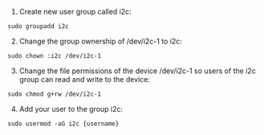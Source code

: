 1. Create new user group called i2c:
```
sudo groupadd i2c
```

2. Change the group ownership of /dev/i2c-1 to i2c:
```
sudo chown :i2c /dev/i2c-1
```

3. Change the file permissions of the device /dev/i2c-1 so users of the i2c group can read and write to the device:
```
sudo chmod g+rw /dev/i2c-1
```

4. Add your user to the group i2c:
```
sudo usermod -aG i2c {username}
```
